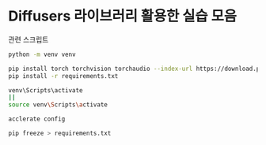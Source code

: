 # Diffusers 라이브러리 활용한 실습 모음

관련 스크립트

```bash
python -m venv venv

pip install torch torchvision torchaudio --index-url https://download.pytorch.org/whl/cu117
pip install -r requirements.txt

venv\Scripts\activate
||
source venv\Scripts\activate

acclerate config

pip freeze > requirements.txt
```